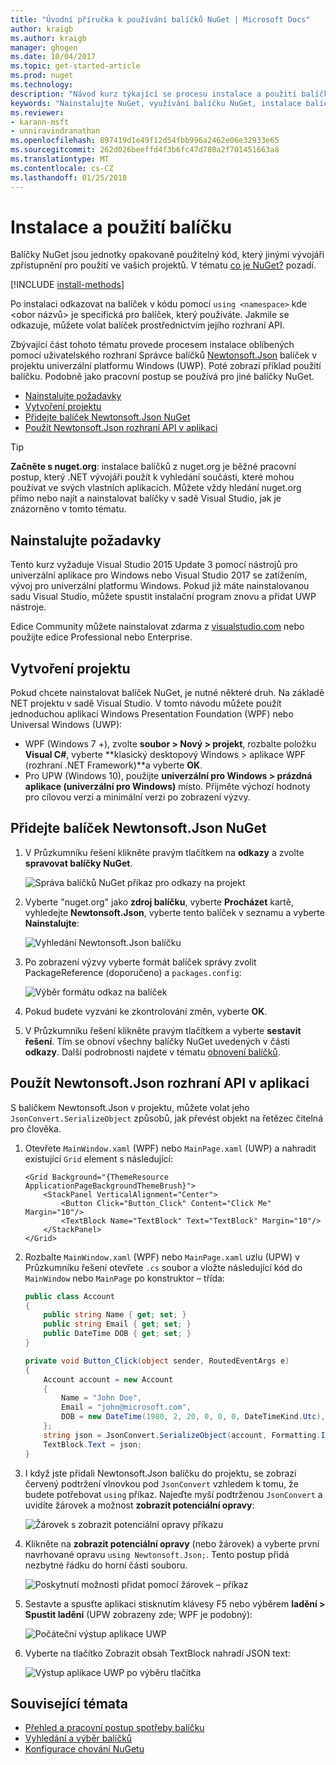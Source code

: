 ```yaml
---
title: "Úvodní příručka k používání balíčků NuGet | Microsoft Docs"
author: kraigb
ms.author: kraigb
manager: ghogen
ms.date: 10/04/2017
ms.topic: get-started-article
ms.prod: nuget
ms.technology: 
description: "Návod kurz týkající se procesu instalace a použití balíčku NuGet v projektu."
keywords: "Nainstalujte NuGet, využívání balíčku NuGet, instalace balíčků NuGet, odkazů na balíček NuGet, pomocí balíčků NuGet"
ms.reviewer:
- karann-msft
- unniravindranathan
ms.openlocfilehash: 897419d1e49f12d54fbb996a2462e06e32933e65
ms.sourcegitcommit: 262d026beeffd4f3b6fc47d780a2f701451663a8
ms.translationtype: MT
ms.contentlocale: cs-CZ
ms.lasthandoff: 01/25/2018
---
```

# <a name="install-and-use-a-package"></a>Instalace a použití balíčku

Balíčky NuGet jsou jednotky opakovaně použitelný kód, který jinými vývojáři zpřístupnění pro použití ve vašich projektů. V tématu [co je NuGet?](../What-is-NuGet.md) pozadí.

[!INCLUDE [install-methods](../includes/install-methods.md)]

Po instalaci odkazovat na balíček v kódu pomocí `using <namespace>` kde \<obor názvů\> je specifická pro balíček, který používáte. Jakmile se odkazuje, můžete volat balíček prostřednictvím jejího rozhraní API.

Zbývající část tohoto tématu provede procesem instalace oblíbených pomocí uživatelského rozhraní Správce balíčků [Newtonsoft.Json](https://www.nuget.org/packages/Newtonsoft.Json/) balíček v projektu univerzální platformu Windows (UWP). Poté zobrazí příklad použití balíčku. Podobně jako pracovní postup se používá pro jiné balíčky NuGet.

- [Nainstalujte požadavky](#install-pre-requisites)
- [Vytvoření projektu](#create-a-project)
- [Přidejte balíček Newtonsoft.Json NuGet](#add-the-newtonsoftjson-nuget-package)
- [Použít Newtonsoft.Json rozhraní API v aplikaci](#use-the-newtonsoftjson-api-in-the-app)

> [!Tip]
> **Začněte s nuget.org**: instalace balíčků z nuget.org je běžné pracovní postup, který .NET vývojáři použít k vyhledání součásti, které mohou používat ve svých vlastních aplikacích. Můžete vždy hledání nuget.org přímo nebo najít a nainstalovat balíčky v sadě Visual Studio, jak je znázorněno v tomto tématu.

## <a name="install-pre-requisites"></a>Nainstalujte požadavky

Tento kurz vyžaduje Visual Studio 2015 Update 3 pomocí nástrojů pro univerzální aplikace pro Windows nebo Visual Studio 2017 se zatížením, vývoj pro univerzální platformu Windows. Pokud již máte nainstalovanou sadu Visual Studio, můžete spustit instalační program znovu a přidat UWP nástroje.

Edice Community můžete nainstalovat zdarma z [visualstudio.com](https://www.visualstudio.com/) nebo použijte edice Professional nebo Enterprise. 

## <a name="create-a-project"></a>Vytvoření projektu

Pokud chcete nainstalovat balíček NuGet, je nutné některé druh. Na základě NET projektu v sadě Visual Studio. V tomto návodu můžete použít jednoduchou aplikaci Windows Presentation Foundation (WPF) nebo Universal Windows (UWP):

- WPF (Windows 7 +), zvolte **soubor > Nový > projekt**, rozbalte položku **Visual C#**, vyberte **klasický desktopový Windows > aplikace WPF (rozhraní .NET Framework)**a vyberte **OK**.
- Pro UPW (Windows 10), použijte **univerzální pro Windows > prázdná aplikace (univerzální pro Windows)** místo. Přijměte výchozí hodnoty pro cílovou verzi a minimální verzi po zobrazení výzvy.

## <a name="add-the-newtonsoftjson-nuget-package"></a>Přidejte balíček Newtonsoft.Json NuGet

1. V Průzkumníku řešení klikněte pravým tlačítkem na **odkazy** a zvolte **spravovat balíčky NuGet**.

    ![Správa balíčků NuGet příkaz pro odkazy na projekt](media/QS_Use-02-ManageNuGetPackages.png)

1. Vyberte "nuget.org" jako **zdroj balíčku**, vyberte **Procházet** kartě, vyhledejte **Newtonsoft.Json**, vyberte tento balíček v seznamu a vyberte  **Nainstalujte**:

    ![Vyhledání Newtonsoft.Json balíčku](media/QS_Use-03-NewtonsoftJson.png)

1. Po zobrazení výzvy vyberte formát balíček správy zvolit PackageReference (doporučeno) a `packages.config`:

    ![Výběr formátu odkaz na balíček](media/QS_Use-03b-SelectFormat.png)

1. Pokud budete vyzváni ke zkontrolování změn, vyberte **OK**.

1. V Průzkumníku řešení klikněte pravým tlačítkem a vyberte **sestavit řešení**. Tím se obnoví všechny balíčky NuGet uvedených v části **odkazy**. Další podrobnosti najdete v tématu [obnovení balíčků](../consume-packages/package-restore.md).

## <a name="use-the-newtonsoftjson-api-in-the-app"></a>Použít Newtonsoft.Json rozhraní API v aplikaci

S balíčkem Newtonsoft.Json v projektu, můžete volat jeho `JsonConvert.SerializeObject` způsobů, jak převést objekt na řetězec čitelná pro člověka.

1. Otevřete `MainWindow.xaml` (WPF) nebo `MainPage.xaml` (UWP) a nahradit existující `Grid` element s následující:

    ```xaml
    <Grid Background="{ThemeResource ApplicationPageBackgroundThemeBrush}">
        <StackPanel VerticalAlignment="Center">
            <Button Click="Button_Click" Content="Click Me" Margin="10"/>
            <TextBlock Name="TextBlock" Text="TextBlock" Margin="10"/>
        </StackPanel>
    </Grid>
    ```

1. Rozbalte `MainWindow.xaml` (WPF) nebo `MainPage.xaml` uzlu (UPW) v Průzkumníku řešení otevřete `.cs` soubor a vložte následující kód do `MainWindow` nebo `MainPage` po konstruktor – třída:

    ```cs
    public class Account
    {
        public string Name { get; set; }
        public string Email { get; set; }
        public DateTime DOB { get; set; }
    }

    private void Button_Click(object sender, RoutedEventArgs e)
    {
        Account account = new Account
        {
            Name = "John Doe",
            Email = "john@microsoft.com",
            DOB = new DateTime(1980, 2, 20, 0, 0, 0, DateTimeKind.Utc),
        };
        string json = JsonConvert.SerializeObject(account, Formatting.Indented);
        TextBlock.Text = json;
    }
    ```

1. I když jste přidali Newtonsoft.Json balíčku do projektu, se zobrazí červený podtržení vlnovkou pod `JsonConvert` vzhledem k tomu, že budete potřebovat `using` příkaz. Najeďte myší podtrženou `JsonConvert` a uvidíte žárovek a možnost **zobrazit potenciální opravy**:

    ![Žárovek s zobrazit potenciální opravy příkazu](media/QS_Use-04-ShowPotentialFixes.png)


1. Klikněte na **zobrazit potenciální opravy** (nebo žárovek) a vyberte první navrhované opravu `using Newtonsoft.Json;`. Tento postup přidá nezbytné řádku do horní části souboru.

    ![Poskytnutí možnosti přidat pomocí žárovek – příkaz](media/QS_Use-05-AddUsing.png)

1. Sestavte a spusťte aplikaci stisknutím klávesy F5 nebo výběrem **ladění > Spustit ladění** (UPW zobrazeny zde; WPF je podobný):

    ![Počáteční výstup aplikace UWP](media/QS_Use-06-AppStart.png)

1. Vyberte na tlačítko Zobrazit obsah TextBlock nahradí JSON text:

    ![Výstup aplikace UWP po výběru tlačítka](media/QS_Use-07-AppEnd.png)

## <a name="related-topics"></a>Související témata

- [Přehled a pracovní postup spotřeby balíčku](../consume-packages/overview-and-workflow.md)
- [Vyhledání a výběr balíčků](../consume-packages/finding-and-choosing-packages.md)
- [Konfigurace chování NuGetu](../consume-packages/configuring-nuget-behavior.md)
